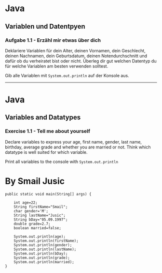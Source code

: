 # Java 

## Variablen und Datentpyen 

### Aufgabe 1.1 - Erzähl mir etwas über dich

Deklariere Variablen für dein Alter, deinen Vornamen, dein Geschlecht, deinen Nachnamen, dein Geburtsdatum, deinen Notendurchschnitt und dafür ob du verheiratet bist oder nicht. Überleg dir gut welchen Datentyp du für welche Variablen am besten verwenden solltest. 

Gib alle Variablen mit `System.out.println` auf der Konsole aus. 

------------------------------------------------------------

# Java 

## Variables and Datatypes

### Exercise 1.1 - Tell me about yourself

Declare variables to express your age, first name, gender, last name, birthday, average grade and whether you are married or not. Think which datatype is well suited for which variable. 

Print all variables to the console with `System.out.println`


# By Smail Jusic


    public static void main(String[] args) {
        
        int age=22;
        String firstName="Smail";
        char gender='M';
        String lastName="Jusic";
        String bDay="05.09.1997";
        double grade=2.7;
        boolean married=false;

        System.out.println(age);
        System.out.println(firstName);
        System.out.println(gender);
        System.out.println(lastName);
        System.out.println(bDay);
        System.out.println(grade);
        System.out.println(married);
    }

